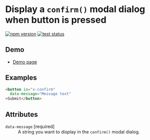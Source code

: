# Display a `confirm()` modal dialog when button is pressed

[![npm version](https://badge.fury.io/js/%40saekitominaga%2Fcustomelements-button-confirm.svg)](https://www.npmjs.com/package/@saekitominaga/customelements-button-confirm)
[![test status](https://github.com/SaekiTominaga/frontend/actions/workflows/button-confirm-test.yml/badge.svg)](https://github.com/SaekiTominaga/frontend/actions/workflows/button-confirm-test.yml)

## Demo

- [Demo page](https://saekitominaga.github.io/frontend/customelements/button-confirm/demo.html)

## Examples

```HTML
<button is="x-confirm"
  data-message="Message text"
>Submit</button>
```

## Attributes

<dl>
<dt><code>data-message</code> [required]</dt>
<dd>A string you want to display in the <code>confirm()</code> modal dialog.</dd>
</dl>
